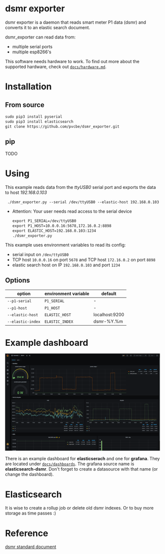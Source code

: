 # dsmr exporter

dsmr exporter is a daemon that reads smart meter P1 data (dsmr) and converts it to an elastic search document.

dsmr_exporter can read data from:
- multiple serial ports
- multiple esp8266's

This software needs hardware to work. To find out more about the supported hardware, check out [`docs/hardware.md`](docs/hardware.md).


# Installation

## From source

    sudo pip3 install pyserial
    sudo pip3 install elasticsearch
    git clone https://github.com/pvcbe/dsmr_exporter.git
    
## pip

TODO

     
# Using

This example reads data from the *ttyUSB0* serial port and exports the data to host *192.168.0.103*

     ./dsmr_exporter.py --serial /dev/ttyUSB0 --elastic-host 192.168.0.103

- Attention: Your user needs read access to the serial device


      export P1_SERIAL=/dev/ttyUSB0
      export P1_HOST=10.0.0.16:5678,172.16.0.2:8898
      export ELASTIC_HOST=192.168.0.103:1234
      ./dsmr_exporter.py

    
This example uses environment variables to read its config:
- serial input on `/dev/ttyUSB0`
- TCP host `10.0.0.16` on port `5678` and TCP host `172.16.0.2` on port `8898`
- elastic search host on IP `192.168.0.103` and port `1234`

## Options

option                     |environment variable| default |
---------------------------|--------------------|----------
`--p1-serial`              | `P1_SERIAL`        | -
`--p1-host`                | `P1_HOST`          | -
`--elastic-host`           | `ELASTIC_HOST`     | localhost:9200
`--elastic-index`          | `ELASTIC_INDEX`    | dsmr-%Y.%m


# Example dashboard

![grafana dashboard](docs/dashboards/grafana_dashboard.png)

There is an example dashboard for **elasticserach** and one for **grafana**.  They are located under [`docs/dashboards`](docs/dashboards).
The grafana source name is **elasticsearch-dsmr**. Don't forget to create a datasource with that name (or change the dashboard).


# Elasticsearch

It is wise to create a rollup job or delete old dsmr indexes. Or to buy more storage as time passes :)


# Reference

[dsmr standard document](https://www.netbeheernederland.nl/_upload/Files/Slimme_meter_15_a727fce1f1.pdf)


